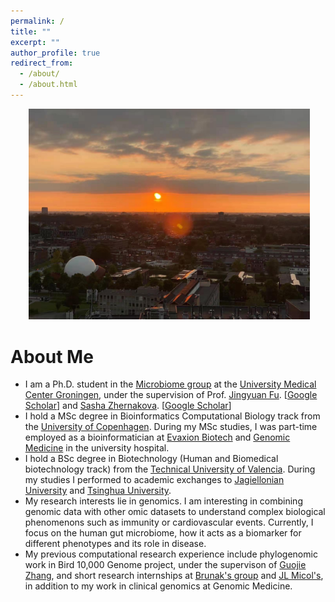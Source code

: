 ```yaml
---
permalink: /
title: ""
excerpt: ""
author_profile: true
redirect_from: 
  - /about/
  - /about.html
---
```


<p align="center">
  <img src="https://github.com/sergioSEa/sergioSEa.github.io/blob/master/files/groningen.jpeg?raw=true" alt="Photo" style="width: 450px;"/>  
</p>

# About Me
* I am a Ph.D. student in the [Microbiome group](https://cs.stanford.edu/) at the [University Medical Center Groningen](https://www.umcg.nl), under the supervision of  Prof. [Jingyuan Fu](https://www.rug.nl/research/genetics/staff/jingyuan-fu). [[Google Scholar](https://scholar.google.nl/citations?user=7OHBkYMAAAAJ&hl=en)] and [Sasha Zhernakova](https://www.rug.nl/research/genetics/staff/alexandra-(sasha)-zhernakova). [[Google Scholar](https://scholar.google.nl/citations?hl=en&user=lrt2jA8AAAAJn)] 
* I hold a MSc degree in Bioinformatics Computational Biology track from the [University of Copenhagen](https://www.ku.dk/english/). During my MSc studies, I was part-time employed as a bioinformatician at [Evaxion Biotech](https://www.evaxion-biotech.com) and [Genomic Medicine](https://www.rigshospitalet.dk/afdelinger-og-klinikker/diagnostisk/genomisk-medicin/Sider/default.aspx) in the university hospital.
* I hold a BSc degree in Biotechnology (Human and Biomedical biotechnology track) from the [Technical University of Valencia](http://www.upv.es). During my studies I performed to academic exchanges to [Jagiellonian University](https://en.uj.edu.pl/en_GB/start) and [Tsinghua University](https://www.tsinghua.edu.cn/en/). 
* My research interests lie in genomics. I am interesting in combining genomic data with other omic datasets to understand complex biological phenomenons such as immunity or cardiovascular events. Currently, I focus on the human gut microbiome,  how it acts as a biomarker for different phenotypes and its role in disease.
* My previous computational research experience include phylogenomic work in Bird 10,000 Genome project, under the supervison of [Guojie Zhang](http://zhanggjlab.org), and short research internships at [Brunak's group](https://www.cpr.ku.dk/research/disease-systems-biology/brunak/) and [JL Micol's](https://genetics.edu.umh.es), in addition to my work in clinical genomics at Genomic Medicine.
